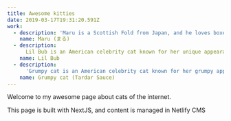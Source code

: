 ```yaml
---
title: Awesome kitties
date: 2019-03-17T19:31:20.591Z
work:
  - description: 'Maru is a Scottish Fold from Japan, and he loves boxes.'
    name: Maru (まる)
  - description:
      Lil Bub is an American celebrity cat known for her unique appearance.
    name: Lil Bub
  - description:
      'Grumpy cat is an American celebrity cat known for her grumpy appearance.'
    name: Grumpy cat (Tardar Sauce)
---
```


Welcome to my awesome page about cats of the internet.

This page is built with NextJS, and content is managed in Netlify CMS

